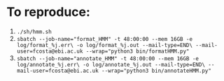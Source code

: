# To reproduce:

1. `./sh/hmm.sh` 
2. `sbatch --job-name="format_HMM" -t 48:00:00 --mem 16GB -e log/format_%j.err\
                 -o log/format_%j.out --mail-type=END\
                 --mail-user=fcosta@ebi.ac.uk --wrap="python3 bin/formatHMM.py"`
3. `sbatch --job-name="annotate_HMM" -t 48:00:00 --mem 16GB -e log/annotate_%j.err\
                 -o log/annotate_%j.out --mail-type=END\
                 --mail-user=fcosta@ebi.ac.uk --wrap="python3 bin/annotateHMM.py"`